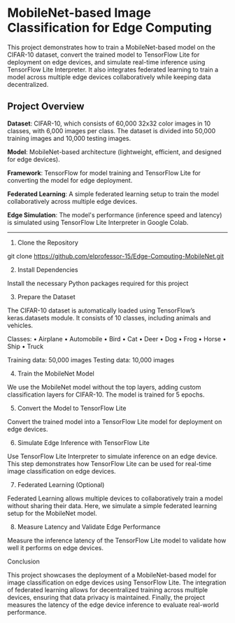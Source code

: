 # MobileNet-based Image Classification for Edge Computing

This project demonstrates how to train a MobileNet-based model on the CIFAR-10 dataset, convert the trained model to TensorFlow Lite for deployment on edge devices, and simulate real-time inference using TensorFlow Lite Interpreter. It also integrates federated learning to train a model across multiple edge devices collaboratively while keeping data decentralized.

## Project Overview

**Dataset**: CIFAR-10, which consists of 60,000 32x32 color images in 10 classes, with 6,000 images per class. The dataset is divided into 50,000 training images and 10,000 testing images.

**Model**: MobileNet-based architecture (lightweight, efficient, and designed for edge devices).

**Framework**: TensorFlow for model training and TensorFlow Lite for converting the model for edge deployment.

**Federated Learning**: A simple federated learning setup to train the model collaboratively across multiple edge devices.

**Edge Simulation**: The model's performance (inference speed and latency) is simulated using TensorFlow Lite Interpreter in Google Colab.

---

1. Clone the Repository

git clone https://github.com/elprofessor-15/Edge-Computing-MobileNet.git

2. Install Dependencies

Install the necessary Python packages required for this project

3. Prepare the Dataset

The CIFAR-10 dataset is automatically loaded using TensorFlow’s keras.datasets module. It consists of 10 classes, including animals and vehicles.

Classes:
	•	Airplane
	•	Automobile
	•	Bird
	•	Cat
	•	Deer
	•	Dog
	•	Frog
	•	Horse
	•	Ship
	•	Truck

Training data: 50,000 images
Testing data: 10,000 images

4. Train the MobileNet Model

We use the MobileNet model without the top layers, adding custom classification layers for CIFAR-10. The model is trained for 5 epochs.

5. Convert the Model to TensorFlow Lite

Convert the trained model into a TensorFlow Lite model for deployment on edge devices.

6. Simulate Edge Inference with TensorFlow Lite

Use TensorFlow Lite Interpreter to simulate inference on an edge device. This step demonstrates how TensorFlow Lite can be used for real-time image classification on edge devices.

7. Federated Learning (Optional)

Federated Learning allows multiple devices to collaboratively train a model without sharing their data. Here, we simulate a simple federated learning setup for the MobileNet model.

8. Measure Latency and Validate Edge Performance

Measure the inference latency of the TensorFlow Lite model to validate how well it performs on edge devices.

Conclusion

This project showcases the deployment of a MobileNet-based model for image classification on edge devices using TensorFlow Lite. The integration of federated learning allows for decentralized training across multiple devices, ensuring that data privacy is maintained. Finally, the project measures the latency of the edge device inference to evaluate real-world performance.
